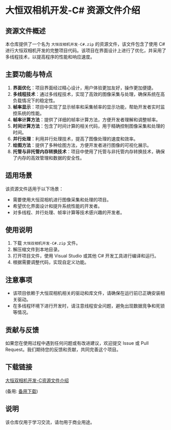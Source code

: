# 大恒双相机开发-C# 资源文件介绍

## 资源文件概述

本仓库提供了一个名为 `大恒双相机开发-C#.zip` 的资源文件，该文件包含了使用 C# 进行大恒双相机开发的完整项目代码。该项目在界面设计上进行了优化，并采用了多线程技术，以提高程序的性能和响应速度。

## 主要功能与特点

1. **界面优化**：项目界面经过精心设计，用户体验更加友好，操作更加便捷。
2. **多线程技术**：通过多线程技术，实现了高效的图像采集与处理，确保系统在高负载情况下的稳定性。
3. **帧率显示**：项目中实现了显示帧率和采集帧率的显示功能，帮助开发者实时监控系统的性能。
4. **帧率计算方法**：提供了详细的帧率计算方法，方便开发者理解和调整帧率。
5. **时间计算方法**：包含了时间计算的相关代码，用于精确控制图像采集和处理的时间。
6. **并行处理**：利用并行处理技术，提高了图像处理的速度和效率。
7. **绘图方法**：提供了多种绘图方法，方便开发者进行图像的可视化展示。
8. **托管与非托管内存转换技术**：项目中使用了托管与非托管内存转换技术，确保了内存的高效管理和数据的安全性。

## 适用场景

该资源文件适用于以下场景：
- 需要使用大恒双相机进行图像采集和处理的项目。
- 希望优化界面设计和提升系统性能的开发者。
- 对多线程、并行处理、帧率计算等技术感兴趣的开发者。

## 使用说明

1. 下载 `大恒双相机开发-C#.zip` 文件。
2. 解压缩文件到本地目录。
3. 打开项目文件，使用 Visual Studio 或其他 C# 开发工具进行编译和运行。
4. 根据需要调整代码，实现自定义功能。

## 注意事项

- 该项目依赖于大恒双相机相关的驱动和库文件，请确保在运行前已正确安装相关驱动。
- 在多线程环境下进行开发时，请注意线程安全问题，避免出现数据竞争和死锁等情况。

## 贡献与反馈

如果您在使用过程中遇到任何问题或有改进建议，欢迎提交 Issue 或 Pull Request。我们期待您的反馈和贡献，共同完善这个项目。

## 下载链接
[大恒双相机开发-C资源文件介绍](https://pan.quark.cn/s/4e2cc6bbcd95) 

(备用: [备用下载](https://pan.baidu.com/s/1n7BTzpfSzNqAnjk-s5Ep6w?pwd=1234))

## 说明

该仓库仅用于学习交流，请勿用于商业用途。
